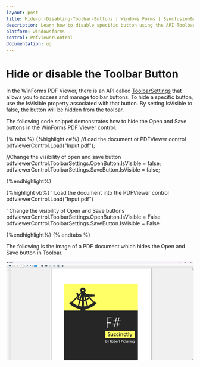 ```yaml
---
layout: post
title: Hide-or-Disabling-Toolbar-Buttons | Windows Forms | Syncfusion&reg;
description: Learn how to disable specific button using the API ToolbarSettings API.
platform: windowsforms
control: PdfViewerControl
documentation: ug
---
```


# Hide or disable the Toolbar Button

In the WinForms PDF Viewer, there is an API called [ToolbarSettings](https://help.syncfusion.com/cr/windowsforms/Syncfusion.Windows.Forms.PdfViewer.DocumentToolbarSettings.html) that allows you to access and manage toolbar buttons. To hide a specific button, use the IsVisible property associated with that button. By setting IsVisible to false, the button will be hidden from the toolbar.

The following code snippet demonstrates how to hide the Open and Save buttons in the WinForms PDF Viewer control.

{% tabs %}
{%highlight c#%}
//Load the document ot PDFViewer control
 pdfviewerControl.Load("Input.pdf");
 
//Change the visibility of open and save button
pdfviewerControl.ToolbarSettings.OpenButton.IsVisible = false;
pdfviewerControl.ToolbarSettings.SaveButton.IsVisible = false;

{%endhighlight%}

{%highlight vb%}
' Load the document into the PDFViewer control
pdfviewerControl.Load("Input.pdf")

' Change the visibility of Open and Save buttons
pdfviewerControl.ToolbarSettings.OpenButton.IsVisible = False
pdfviewerControl.ToolbarSettings.SaveButton.IsVisible = False

{%endhighlight%}
{% endtabs %}

The following is the image of a PDF document which hides the Open and Save button in Toolbar.

![Hide or disable Toolbar Buttons in Windows PdfViewer](Hide-or-Disabling-Toolbar-Buttons_images/Hide-or-Disabling-Toolbar-Button_img1.png)